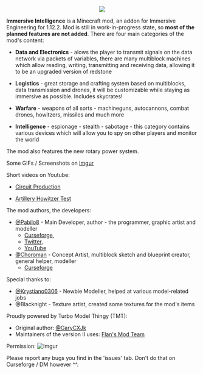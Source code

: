 <p align="center"><img src="https://github.com/Pabilo8/ImmersiveIntelligence/blob/master/logos/logofullhq.png?raw=true"></p>

**Immersive Intelligence** is a Minecraft mod, an addon for Immersive Engineering for 1.12.2. Mod is still in work-in-progress state, so **most of the planned features are not added**. There are four main categories of the mod's content: 

 - **Data and Electronics** - alows the player to transmit signals on the data network via packets of variables, there are many multiblock machines which allow reading, writing, transmitting and receiving data, allowing it to be an upgraded version of redstone
  
 - **Logistics** - great storage and crafting system based on multiblocks, data transmission and drones, it will be customizable while staying as immersive as possible. Includes skycrates!
 
 - **Warfare** - weapons of all sorts - machineguns, autocannons, combat drones, howitzers, missiles and much more
 
 - **Intelligence** - espionage - stealth - sabotage - this category contains various devices which will allow you to spy on other players and monitor the world
 
 The mod also features the new rotary power system.
 
Some GIFs / Screenshots on [Imgur](https://imgur.com/a/pDcBzSL)

Short videos on Youtube:

 - [Circuit Production](https://www.youtube.com/watch?v=jDmpZ4gAknE)

 - [Artillery Howitzer Test](https://youtu.be/o3mt9exEfL0)

The mod authors, the developers:
- [@Pabilo8](https://github.com/Pabilo8/) - Main Developer, author - the programmer, graphic artist and modeller 
  - [Curseforge](https://www.curseforge.com/members/pabilo8/), 
  - [Twitter](https://twitter.com/PablosferaGames), 
  - [YouTube](https://www.youtube.com/channel/UCXTK248mxwBgwCpV5hikjFg)
- [@Choroman](https://github.com/Choroman) - Concept Artist, multiblock sketch and blueprint creator, general helper, modeller
  - [Curseforge](https://www.curseforge.com/members/choroman1/)
  
Special thanks to:
- [@Krystiano0306](https://github.com/Krystiano0306) - Newbie Modeller, helped at various model-related jobs
- @Blacknight - Texture artist, created some textures for the mod's items

Proudly powered by Turbo Model Thingy (TMT):
- Original author: [@GaryCXJk](https://github.com/GaryCXJk)
- Maintainers of the version II uses: [Flan's Mod Team](https://github.com/FlansMods/FlansMod)

Permission: ![Imgur](https://i.imgur.com/xd9rUrM.png)

Please report any bugs you find in the 'issues' tab. Don't do that on Curseforge / DM however ^^.
